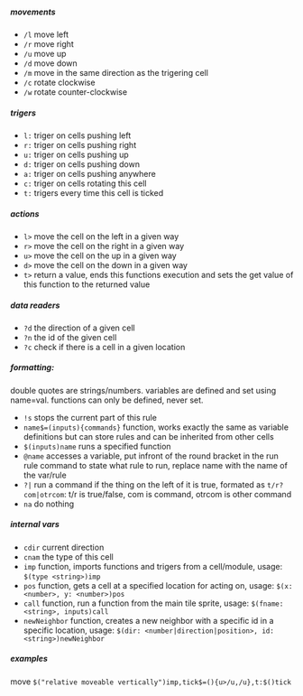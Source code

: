 ##### movements

- `/l` move left
- `/r` move right
- `/u` move up
- `/d` move down
- `/m` move in the same direction as the trigering cell
- `/c` rotate clockwise
- `/w` rotate counter-clockwise

##### trigers

- `l:` triger on cells pushing left
- `r:` triger on cells pushing right
- `u:` triger on cells pushing up
- `d:` triger on cells pushing down
- `a:` triger on cells pushing anywhere
- `c:` triger on cells rotating this cell
- `t:` trigers every time this cell is ticked

##### actions

- `l>` move the cell on the left in a given way
- `r>` move the cell on the right in a given way
- `u>` move the cell on the up in a given way
- `d>` move the cell on the down in a given way
- `t>` return a value, ends this functions execution and sets the get value of this function to the returned value

##### data readers
- `?d` the direction of a given cell
- `?n` the id of the given cell
- `?c` check if there is a cell in a given location

##### formatting:

double quotes are strings/numbers.
variables are defined and set using name=val.
functions can only be defined, never set.
- `!s` stops the current part of this rule
- `name$=(inputs){commands}` function, works exactly the same as variable definitions but can store rules and can be inherited from other cells
- `$(inputs)name` runs a specified function
- `@name` accesses a variable, put infront of the round bracket in the run rule command to state what rule to run, replace name with the name of the var/rule
- `?|` run a command if the thing on the left of it is true, formated as `t/r?com|otrcom`: t/r is true/false, com is command, otrcom is other command
- `na` do nothing

##### internal vars

- `cdir` current direction
- `cnam` the type of this cell
- `imp` function, imports functions and trigers from a cell/module, usage: `$(type <string>)imp`
- `pos` function, gets a cell at a specified location for acting on, usage: `$(x: <number>, y: <number>)pos`
- `call` function, run a function from the main tile sprite, usage: `$(fname: <string>, inputs)call`
- `newNeighbor` function, creates a new neighbor with a specific id in a specific location, usage: `$(dir: <number|direction|position>, id: <string>)newNeighbor`

##### examples
move `$("relative moveable vertically")imp,tick$=(){u>/u,/u},t:$()tick`

